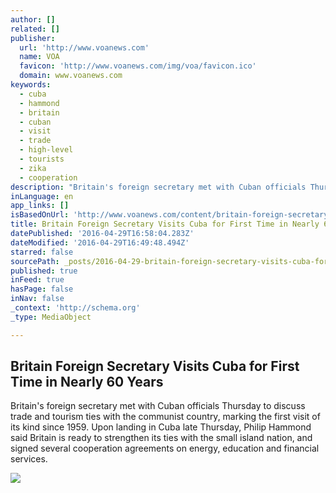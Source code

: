 ```yaml
---
author: []
related: []
publisher:
  url: 'http://www.voanews.com'
  name: VOA
  favicon: 'http://www.voanews.com/img/voa/favicon.ico'
  domain: www.voanews.com
keywords:
  - cuba
  - hammond
  - britain
  - cuban
  - visit
  - trade
  - high-level
  - tourists
  - zika
  - cooperation
description: "Britain's foreign secretary met with Cuban officials Thursday to discuss trade and tourism ties with the communist country, marking the first visit of its kind since 1959. Upon landing in Cuba late Thursday, Philip Hammond said Britain is ready to strengthen its ties with the small island nation, and signed several cooperation agreements on energy, education and financial services."
inLanguage: en
app_links: []
isBasedOnUrl: 'http://www.voanews.com/content/britain-foreign-secretary-visits-cuba-for-first-time-in-nearly-60-years/3308063.html'
title: Britain Foreign Secretary Visits Cuba for First Time in Nearly 60 Years
datePublished: '2016-04-29T16:58:04.283Z'
dateModified: '2016-04-29T16:49:48.494Z'
starred: false
sourcePath: _posts/2016-04-29-britain-foreign-secretary-visits-cuba-for-first-time-in-near.md
published: true
inFeed: true
hasPage: false
inNav: false
_context: 'http://schema.org'
_type: MediaObject

---
```

<article style=""><h1>Britain Foreign Secretary Visits Cuba for First Time in Nearly 60 Years</h1><p>Britain's foreign secretary met with Cuban officials Thursday to discuss trade and tourism ties with the communist country, marking the first visit of its kind since 1959. Upon landing in Cuba late Thursday, Philip Hammond said Britain is ready to strengthen its ties with the small island nation, and signed several cooperation agreements on energy, education and financial services.</p><img src="http://gdb.voanews.com/A3D3AAB7-D57E-4DA3-B3C9-87E1A8368553_mw1024_mh1024_s.jpg" /></article>